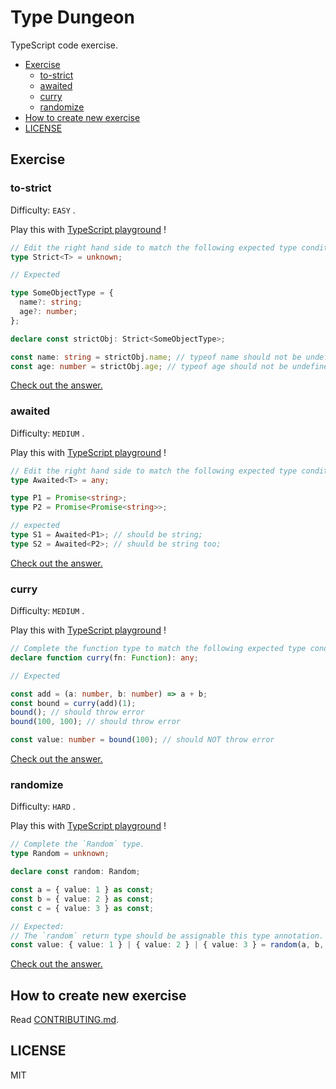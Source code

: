 <!-- This is a generated file. Don't touch directly! -->

# Type Dungeon

TypeScript code exercise.

<!-- toc -->

- [Exercise](#exercise)
  - [to-strict](#to-strict)
  - [awaited](#awaited)
  - [curry](#curry)
  - [randomize](#randomize)
- [How to create new exercise](#how-to-create-new-exercise)
- [LICENSE](#license)

<!-- tocstop -->

## Exercise

### to-strict

Difficulty: `EASY` .

Play this with <a href="https://www.typescriptlang.org/v2/play?#code/PTAEFEBMEsBdVgCwKagE7QOaPoghgHaSgDO0kqsA9qALZ6wDGiCKoAZlQDZdUDu0AplDIAHgAdkjWMmKwAnpNCMqRONFUkAdACgFSgMqwM0gDwAVAHygAvKACuBANYF+BANw6dICBKkzIL31UAypaZAB5ACMAK39zRVQ7AG8dUFACPHCAfgAuUmNBTE90vExkPIz7WijkNE8AX08dCkYuPDRUFQISeF6TWGiY-KMB01DwofjEy2bu3oys5Hz+otsCgaGtTPD3UB9gqnZF8NJEKnsuYld4WociZHZBWX2qnh15+DLlqpq69dW0i23z2B0SR1A3zOFyuGSot1QjgoTwILzABEuXB0QA" target="_blank">TypeScript playground</a> !

```typescript
// Edit the right hand side to match the following expected type conditions.
type Strict<T> = unknown;

// Expected

type SomeObjectType = {
  name?: string;
  age?: number;
};

declare const strictObj: Strict<SomeObjectType>;

const name: string = strictObj.name; // typeof name should not be undefined / null
const age: number = strictObj.age; // typeof age should not be undefined / null
```

<a href="https://www.typescriptlang.org/v2/play?#code/C4TwDgpgBAysBOBLAxsAPAFQHxQLxQG8oBtABSkQDsoBrCEAewDMoMBdAWgH4AuVstlAC+AbgBQYgPSSoAUQAekVBAAmE0JFgMAthADyAIwBWEVBnDR8BMVCiUAhrt5QAzgioBzcbfseIzygBXbQMIeHFRCRVTABt7eGhkBko3V3dUQyM+OCRUNBgdfWNTYHNILHExJJTgO0cIPjckSg88NNzgTIA6B10RKGkoDQhmOt1XAAsGQJiVOwZa0KhAymimKlUBuxmYquTU3wbtkLC2ppRO4y7D-sHh0cPJ6dn5xegVtY25mSCY3aA" target="_blank">
  Check out the answer.
</a>
  
### awaited

Difficulty: `MEDIUM` .

Play this with <a href="https://www.typescriptlang.org/v2/play?#code/PTAEFEBMEsBdVgCwKagE7QOaPoghgHaSgDO0kqsA9qALZ6wDGiCKoAZlQDZdUDu0AplDIAHgAdkjWMmKwAnpNCMqRONFUkAdACgFSgIJ88cWQB4AKgD5QAXlCF5Abh17FqAAoBGO6A9oqWmgSZDMSWAwhKxd9TwAmX39A4NCkoJCwiMFMK2jXEBEJKRlINyUAZR97IxMSs29o0AKSRCoAVy5iACNUcMjMGPdQcoTq41NIerjG5sQ2ju7erKEEKioXIA" target="_blank">TypeScript playground</a> !

```typescript
// Edit the right hand side to match the following expected type conditions.
type Awaited<T> = any;

type P1 = Promise<string>;
type P2 = Promise<Promise<string>>;

// expected
type S1 = Awaited<P1>; // should be string;
type S2 = Awaited<P2>; // shuuld be string too;
```

<a href="https://www.typescriptlang.org/v2/play?#code/C4TwDgpgBAgg7gQwJbAgEwDwBUB8UC8UAFFlBAB6oB2aAzlAAoBOA9gLZK0QAySA1hAxIqAMwhMoADTwB+KAG8oABgBcsRCnQZpUAL5Q1i1VFK6AlAG0lAXQDcAKHuhIjAIwFGrDlwy1gTYQBzHAdnaAYAJg9mdk5BGO9BPwCqYJDHAHoMsnJIAGNUNCdwaABld0J4ZEKMBlcQqCyoWgALFgBXABs0KAAjaGSg0JKoUqjKjRrIhqbW9q6e-ub-IKhgFhYHIA" target="_blank">
  Check out the answer.
</a>
  
### curry

Difficulty: `MEDIUM` .

Play this with <a href="https://www.typescriptlang.org/v2/play?#code/PTAEGEHsFsAcBsCmAXRpkAs0DMCuA7AY2QEtJ90BPWNZSUaAQ2UI3S1G0nnkgHcS+AOahEADxrFEAEyo1QhctJKlyAOgBQ0xIXiMATjgLEyFQrn37KACmz4AXKABix1fgCUjxvkoBuDRogoACiEjqo0gGK+ADOyKCM0rIAvKDWjI74uNAARoj6ADSgOZnZefruoMkAfAmgANTF-tFxxZAEKQoWVulJ7tYAjO7+Oe340tbDoEExGO3wspj6-KKWkPoaox2DAAw7RQN7UzNzuAvsy3yryxsaLfEAbozwuIiluflVbduHO8dgs3msgAcgB5AAqFxW+RuGiAA" target="_blank">TypeScript playground</a> !

```typescript
// Complete the function type to match the following expected type condition.
declare function curry(fn: Function): any;

// Expected

const add = (a: number, b: number) => a + b;
const bound = curry(add)(1);
bound(); // should throw error
bound(100, 100); // should throw error

const value: number = bound(100); // should NOT throw error
```

<a href="https://www.typescriptlang.org/v2/play?#code/CYUwxgNghgTiAEAzArgOzAFwJYHtXzGRhgE8AeAFXhAA8MRVgBneAMTU11QD4AKAKHhJUALngUANPwCUYqrXqMWvKGKypEIGPACCE+ADojcJhjUat8AELT4AXm7x1m7QCV4AfngqxO2w+8jA1gAcyYxG3tHdzFUEAA3LQBufn4AejT4AFEaAAdwemBUsDxTeChgYHtvVXhUZABbACMtfSbYxpaYf0coeABqeCaUktQyppw0KrsCIlIVSuleAEZpFImp3jX4DPgmAAtJiCqMfZgcAHdqYhwYfg3GFYAGJ-1ll+3dg6OTs8vr853fijMrxKAQZAgDrNSwzB7AZ5PT6Zb7IY7wAByAHkqKdzlctID+EA" target="_blank">
  Check out the answer.
</a>
  
### randomize

Difficulty: `HARD` .

Play this with <a href="https://www.typescriptlang.org/v2/play?#code/PTAEGEHsFsAcBsCmAXRpkAs0AMBKBDAOwBMZt0BPWRAOgChkq0CSZQBeUAV0IGtDIAd0IBuOnWKIAxvHwAnNFMiEAzslByipaAC5QLbWLpLV6-B1ABvUADd88Loj0BGUAF9Q+FaBNqxv9QAjC2s7BydQACZ3T28A-2U1HxDbe0c9AGYYrx9E5CMQUABRAA9qKVRiHTpCgBUsUGxNVmhyBWQuOUJKalAVDEgueGJQQLQvFQBLAHNCfECkdAxJ70ZeogFkfGRJ5XoA1PC9ULSI1w8AHytD9KiYq5Oj0CyPTmbtAAp8ABpR36kAJRiIA" target="_blank">TypeScript playground</a> !

```typescript
// Complete the `Random` type.
type Random = unknown;

declare const random: Random;

const a = { value: 1 } as const;
const b = { value: 2 } as const;
const c = { value: 3 } as const;

// Expected:
// The `random` return type should be assignable this type annotation.
const value: { value: 1 } | { value: 2 } | { value: 3 } = random(a, b, c);
```

<a href="https://www.typescriptlang.org/v2/play?#code/C4TwDgpgBAYgrgOwMYB4CCUC8UCGCQA0UASlrvgHxkAUOATgOYDOAXFGgJRZXEDcAUP1CQoAVQQBLAPYIUANSKioEAB7AICACZNyIANoBdKtgDe-KFAAMbOQIsBGNtWoA6NwDc2orpip4QXKrqWjrUABYQOJpsEggAZhB0UAASkZpEbi7AOBIANjHxiVAAKjm5Pn74UAD8YpIy8lAAPilpRKV5VGwIEO6JAgC+eqJ6AOS5GgzAYaMGymoa2lY1y2z2BgJC4NDEeJpSALZkKMWK88FL-oYU1HESdEzAbKdQmXQQBwh4T2IVddKyF6iCibTQQJC5ejQJAyR5QOh7Q5sXZaQ6bGEIOE4MgmKDuHC5OAQNZQAa4HQYx4CSnAKAAIxxeIJRLYACZSeSoDTqbDaUhGfjCcSoABmDk4Cm8zYAemlUAAoipIEh1NF+LKShEoAADBGog7a+EQYBwOgIKDCaBMMJSOC5TT06ASpgSBhfOkTC1hCQ6S3kBBSbLAAEufg0plCti4wUsqD2DktaPM4XssmJiOxsVk7B6-YHWhEOlEJAcARAA" target="_blank">
  Check out the answer.
</a>
  
## How to create new exercise
Read [CONTRIBUTING.md](./CONTRIBUTING.md).

## LICENSE

MIT
